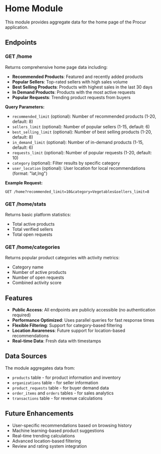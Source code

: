 # Home Module

This module provides aggregate data for the home page of the Procur application.

## Endpoints

### GET /home

Returns comprehensive home page data including:

- **Recommended Products**: Featured and recently added products
- **Popular Sellers**: Top-rated sellers with high sales volume
- **Best Selling Products**: Products with highest sales in the last 30 days
- **In Demand Products**: Products with the most active requests
- **Popular Requests**: Trending product requests from buyers

**Query Parameters:**

- `recommended_limit` (optional): Number of recommended products (1-20, default: 8)
- `sellers_limit` (optional): Number of popular sellers (1-15, default: 6)
- `best_selling_limit` (optional): Number of best selling products (1-20, default: 8)
- `in_demand_limit` (optional): Number of in-demand products (1-15, default: 6)
- `requests_limit` (optional): Number of popular requests (1-20, default: 10)
- `category` (optional): Filter results by specific category
- `user_location` (optional): User location for local recommendations (format: "lat,lng")

**Example Request:**

```
GET /home?recommended_limit=10&category=Vegetables&sellers_limit=8
```

### GET /home/stats

Returns basic platform statistics:

- Total active products
- Total verified sellers
- Total open requests

### GET /home/categories

Returns popular product categories with activity metrics:

- Category name
- Number of active products
- Number of open requests
- Combined activity score

## Features

- **Public Access**: All endpoints are publicly accessible (no authentication required)
- **Performance Optimized**: Uses parallel queries for fast response times
- **Flexible Filtering**: Support for category-based filtering
- **Location Awareness**: Future support for location-based recommendations
- **Real-time Data**: Fresh data with timestamps

## Data Sources

The module aggregates data from:

- `products` table - for product information and inventory
- `organizations` table - for seller information
- `product_requests` table - for buyer demand data
- `order_items` and `orders` tables - for sales analytics
- `transactions` table - for revenue calculations

## Future Enhancements

- User-specific recommendations based on browsing history
- Machine learning-based product suggestions
- Real-time trending calculations
- Advanced location-based filtering
- Review and rating system integration
